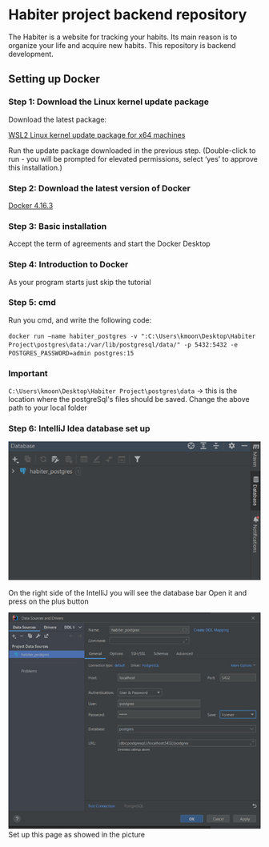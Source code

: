 # Habiter project backend repository

The Habiter is a website for tracking your habits. Its main reason is to organize your life and acquire new habits.
This repository is backend development.

## Setting up Docker

### Step 1: Download the Linux kernel update package
Download the latest package:

[WSL2 Linux kernel update package for x64 machines](https://wslstorestorage.blob.core.windows.net/wslblob/wsl_update_x64.msi)

Run the update package downloaded in the previous step. (Double-click to run - you will be prompted for elevated permissions, select ‘yes’ to approve this installation.)


### Step 2: Download the latest version of Docker

[Docker 4.16.3](https://desktop.docker.com/win/main/amd64/Docker%20Desktop%20Installer.exe?utm_source=docker&utm_medium=webreferral&utm_campaign=docs-driven-download-win-amd64)

### Step 3: Basic installation

Accept the term of agreements and start the Docker Desktop

### Step 4: Introduction to Docker

As your program starts just skip the tutorial

### Step 5: cmd 

Run you cmd, and write the following code:

`docker run —name habiter_postgres -v ":C:\Users\kmoon\Desktop\Habiter Project\postgres\data:/var/lib/postgresql/data/" -p 5432:5432 -e POSTGRES_PASSWORD=admin postgres:15`

### Important
`C:\Users\kmoon\Desktop\Habiter Project\postgres\data` -> this is the location where the postgreSql's files should be saved.
Change the above path to your local folder

### Step 6: IntelliJ Idea database set up
![img.png](img.png)

On the right side of the IntelliJ you will see the database bar
Open it and press on the plus button

![img_1.png](img_1.png)
Set up this page as showed in the picture
